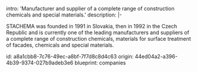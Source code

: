 intro: 'Manufacturer and supplier of a complete range of construction chemicals and special materials.'
description: |-
  <p>STACHEMA was founded in 1991 in Slovakia, then in 1992 in the Czech Republic and is currently one of the leading manufacturers and suppliers of a complete range of construction chemicals, materials for surface treatment of facades, chemicals and special materials.
  </p>
id: a8a1cbb8-7c76-49ec-a8bf-7f7d8c8d4c63
origin: 44ed04a2-a396-4b39-9374-027b9adeb3e6
blueprint: companies
